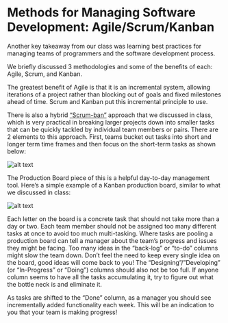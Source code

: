 # Methods for Managing Software Development: Agile/Scrum/Kanban

Another key takeaway from our class was learning best practices for managing teams of programmers and the software development process. 

We briefly discussed 3 methodologies and some of the benefits of each: Agile, Scrum, and Kanban. 

The greatest benefit of Agile is that it is an incremental system, allowing iterations of a project rather than blocking out of goals and fixed milestones ahead of time. Scrum and Kanban put this incremental principle to use. 

There is also a hybrid [“Scrum-ban”](http://kanbantool.com/kanban-library/scrumban/what-is-scrumban#.VstqMpMrLow) approach that we discussed in class, which is very practical in breaking larger projects down into smaller tasks that can be quickly tackled by individual team members or pairs. There are 2 elements to this approach. First, teams bucket out tasks into short and longer term time frames and then focus on the short-term tasks as shown below:

![alt text](https://upload.wikimedia.org/wikipedia/commons/d/d0/Bucket_size_planning.jpg "Logo Title Text 1")

The Production Board piece of this is a helpful day-to-day management tool. Here’s a simple example of a Kanban production board, similar to what we discussed in class:

![alt text](https://jaffamonkey.files.wordpress.com/2012/01/kanban-board-2.jpg "Logo Title Text 1")

Each letter on the board is a concrete task that should not take more than a day or two. Each team member should not be assigned too many different tasks at once to avoid too much multi-tasking.  Where tasks are pooling a production board can tell a manager about the team’s progress and issues they might be facing. Too many ideas in the “back-log” or “to-do” columns might slow the team down. Don’t feel the need to keep every single idea on the board, good ideas will come back to you! The “Designing”/”Developing” (or “In-Progress” or “Doing”) columns should also not be too full. If anyone column seems to have all the tasks accumulating it, try to figure out what the bottle neck is and eliminate it. 

As tasks are shifted to the “Done” column, as a manager you should see incrementally added functionality each week. This will be an indication to you that your team is making progress! 

